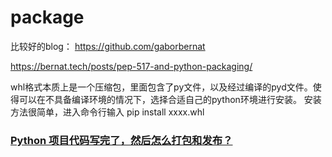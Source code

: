 # package

比较好的blog：
https://github.com/gaborbernat

https://bernat.tech/posts/pep-517-and-python-packaging/





whl格式本质上是一个压缩包，里面包含了py文件，以及经过编译的pyd文件。使得可以在不具备编译环境的情况下，选择合适自己的python环境进行安装。
安装方法很简单，进入命令行输入
pip install xxxx.whl



### [Python 项目代码写完了，然后怎么打包和发布？](https://zhuanlan.zhihu.com/p/161930778)



